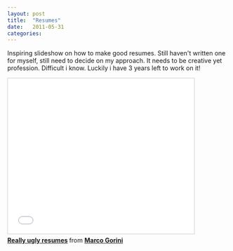 ```yaml
---
layout: post
title:  "Resumes"
date:   2011-05-31
categories:
---
```

Inspiring slideshow on how to make good resumes. Still haven't written one for myself, still need to decide on my approach. It needs to be creative yet profession. Difficult i know. Luckily i have 3 years left to work on it!

<iframe src="//www.slideshare.net/slideshow/embed_code/17998224" width="425" height="355" frameborder="0" marginwidth="0" marginheight="0" scrolling="no" style="border:1px solid #CCC; border-width:1px; margin-bottom:5px; max-width: 100%;" allowfullscreen> </iframe> <div style="margin-bottom:5px"> <strong> <a href="//www.slideshare.net/Margorini/really-ugly-resumes-17998224" title="Really ugly resumes" target="_blank">Really ugly resumes</a> </strong> from <strong><a href="//www.slideshare.net/Margorini" target="_blank">Marco Gorini</a></strong> </div>

